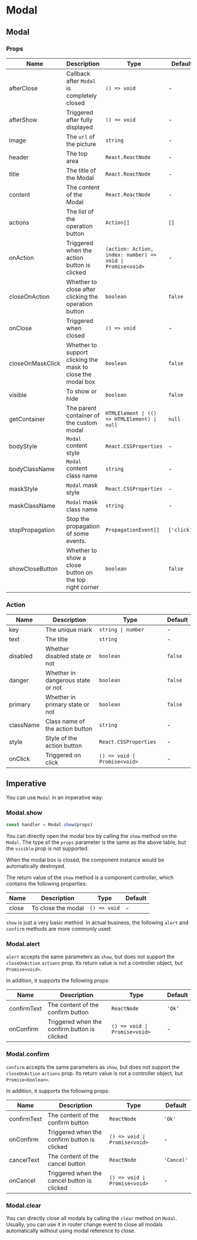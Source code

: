 # Modal

<code src="./demos/demo1.tsx"></code>

<code src="./demos/demo2.tsx"></code>

<code src="./demos/demo3.tsx" debug></code>

## Modal

### Props

| Name             | Description                                                 | Type                                                       | Default     |
| ---------------- | ----------------------------------------------------------- | ---------------------------------------------------------- | ----------- |
| afterClose       | Callback after `Modal` is completely closed                 | `() => void`                                               | -           |
| afterShow        | Triggered after fully displayed                             | `() => void`                                               | -           |
| image            | The `url` of the picture                                    | `string`                                                   | -           |
| header           | The top area                                                | `React.ReactNode`                                          | -           |
| title            | The title of the Modal                                      | `React.ReactNode`                                          | -           |
| content          | The content of the Modal                                    | `React.ReactNode`                                          | -           |
| actions          | The list of the operation button                            | `Action[]`                                                 | `[]`        |
| onAction         | Triggered when the action button is clicked                 | `(action: Action, index: number) => void \| Promise<void>` | -           |
| closeOnAction    | Whether to close after clicking the operation button        | `boolean`                                                  | `false`     |
| onClose          | Triggered when closed                                       | `() => void`                                               | -           |
| closeOnMaskClick | Whether to support clicking the mask to close the modal box | `boolean`                                                  | `false`     |
| visible          | To show or hide                                             | `boolean`                                                  | `false`     |
| getContainer     | The parent container of the custom modal                    | `HTMLElement \| (() => HTMLElement) \| null`               | `null`      |
| bodyStyle        | `Modal` content style                                       | `React.CSSProperties`                                      | -           |
| bodyClassName    | `Modal` content class name                                  | `string`                                                   | -           |
| maskStyle        | `Modal` mask style                                          | `React.CSSProperties`                                      | -           |
| maskClassName    | `Modal` mask class name                                     | `string`                                                   | -           |
| stopPropagation  | Stop the propagation of some events.                        | `PropagationEvent[]`                                       | `['click']` |
| showCloseButton  | Whether to show a close button on the top right corner      | `boolean`                                                  | `false`     |

### Action

| Name      | Description                       | Type                          | Default |
| --------- | --------------------------------- | ----------------------------- | ------- |
| key       | The unique mark                   | `string \| number`            | -       |
| text      | The title                         | `string`                      | -       |
| disabled  | Whether disabled state or not     | `boolean`                     | `false` |
| danger    | Whether in dangerous state or not | `boolean`                     | `false` |
| primary   | Whether in primary state or not   | `boolean`                     | `false` |
| className | Class name of the action button   | `string`                      | -       |
| style     | Style of the action button        | `React.CSSProperties`         | -       |
| onClick   | Triggered on click                | `() => void \| Promise<void>` | -       |

## Imperative

You can use `Modal` in an imperative way:

### Modal.show

```ts | pure
const handler = Modal.show(props)
```

You can directly open the modal box by calling the `show` method on the `Modal`. The type of the `props` parameter is the same as the above table, but the `visible` prop is not supported.

When the modal box is closed, the component instance would be automatically destroyed.

The return value of the `show` method is a component controller, which contains the following properties:

| Name  | Description        | Type         | Default |
| ----- | ------------------ | ------------ | ------- |
| close | To close the modal | `() => void` | -       |

`show` is just a very basic method. In actual business, the following `alert` and `confirm` methods are more commonly used:

### Modal.alert

`alert` accepts the same parameters as `show`, but does not support the `closeOnAction` `actions` prop. Its return value is not a controller object, but `Promise<void>`.

In addition, it supports the following props:

| Name        | Description                                  | Type                          | Default |
| ----------- | -------------------------------------------- | ----------------------------- | ------- |
| confirmText | The content of the confirm button            | `ReactNode`                   | `'Ok'`  |
| onConfirm   | Triggered when the confirm button is clicked | `() => void \| Promise<void>` | -       |

### Modal.confirm

`confirm` accepts the same parameters as `show`, but does not support the `closeOnAction` `actions` prop. Its return value is not a controller object, but `Promise<boolean>`.

In addition, it supports the following props:

| Name        | Description                                  | Type                          | Default    |
| ----------- | -------------------------------------------- | ----------------------------- | ---------- |
| confirmText | The content of the confirm button            | `ReactNode`                   | `'Ok'`     |
| onConfirm   | Triggered when the confirm button is clicked | `() => void \| Promise<void>` | -          |
| cancelText  | The content of the cancel button             | `ReactNode`                   | `'Cancel'` |
| onCancel    | Triggered when the cancel button is clicked  | `() => void \| Promise<void>` | -          |

### Modal.clear

You can directly close all modals by calling the `clear` method on `Modal`. Usually, you can use it in router change event to close all modals automatically without using modal reference to close.
